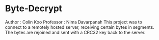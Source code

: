 # Byte-Decrypt
Author : Colin Koo
Professor : Nima Davarpanah
This project was to connect to a remotely hosted server, receiving certain bytes in segments.  
The bytes are rejoined and sent with a CRC32 key back to the server.
